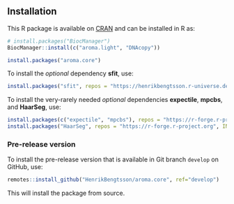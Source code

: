 ## Installation

This R package is available on [CRAN](https://cran.r-project.org/package=aroma.core) and can be installed in R as:

```r
# install.packages("BiocManager")
BiocManager::install(c("aroma.light", "DNAcopy"))

install.packages("aroma.core")
```

To install the _optional_ dependency **sfit**, use:

```r
install.packages("sfit", repos = "https://henrikbengtsson.r-universe.dev")
```

To install the very-rarely needed _optional_ dependencies **expectile**, **mpcbs**, and **HaarSeg**, use:

```r
install.packages(c("expectile", "mpcbs"), repos = "https://r-forge.r-project.org")
install.packages("HaarSeg", repos = "https://r-forge.r-project.org", INSTALL_opts = "--no-test-load")
```


### Pre-release version
 
To install the pre-release version that is available in Git branch `develop` on GitHub, use:

```r
remotes::install_github("HenrikBengtsson/aroma.core", ref="develop")
```

This will install the package from source.  
